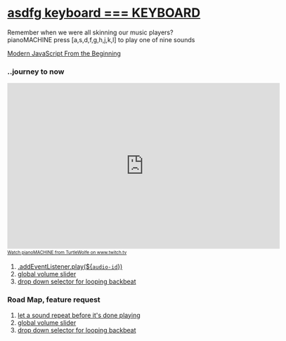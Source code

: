 # [asdfg keyboard === KEYBOARD](https://turtlewolf.github.io/pianoMACHINE/ "pianoMACHINE press [a,s,d,f,g,h,j,k,l] to play one of nine sounds")

Remember when we were all skinning our music players?  
pianoMACHINE press [a,s,d,f,g,h,j,k,l] to play one of nine sounds

[Modern JavaScript From the Beginning](https://www.udemy.com/share/10015YBEcTdV1aQQ==/ "Udemy Development Coach @ Traversy Media .. project inspired after first 33 videos of fundamentals")

### ..journey to now

<iframe src="https://player.twitch.tv/?autoplay=false&video=v315409005" frameborder="0" allowfullscreen="true" scrolling="no" height="378" width="620"></iframe><a href="https://www.twitch.tv/videos/315409005?tt_content=text_link&tt_medium=vod_embed" style="padding:2px 0px 4px; display:block; width:345px; font-weight:normal; font-size:10px; text-decoration:underline;">Watch pianoMACHINE from TurtleWolfe on www.twitch.tv</a>

1. [.addEventListener.play(${`audio-id`})](https://www.twitch.tv/videos/315409005 "twitch list")
1. [global volume slider](https://www.google.com "Google's Homepage")
1. [drop down selector for looping backbeat](https://www.google.com "Google's Homepage")

### Road Map, feature request

1. [let a sound repeat before it's done playing](https://www.google.com "Google's Homepage")
1. [global volume slider](https://www.google.com "Google's Homepage")
1. [drop down selector for looping backbeat](https://www.google.com "Google's Homepage")
